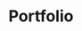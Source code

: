 ---
title: Portfolio
layout: portfolio

title1: I don't know what's worth fighting for
image1: /images/posts/test2.jpg
bio1: yo yo yo this is me just writing some stuff about this thing that I did one day with that guy doing that song from the place and blah blah blah. SSH I don't know what's going on but this is pretty awesome. BOSS! boss. Hugo. Ralph Lauren. Hi dude! We love you man.

title2: You stole my heart!
image2: /images/posts/test2.jpg
bio2: what's up man?! this is some awesome stuff! how's it going? i'll save youuuuuuuuu :)
---